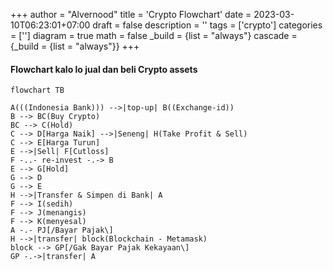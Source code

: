 +++
author = "Alvernood"
title = 'Crypto Flowchart'
date = 2023-03-10T06:23:01+07:00
draft = false
description = ''
tags = ['crypto']
categories = ['']
diagram = true
math = false
_build = {list = "always"}
cascade = {_build = {list = "always"}}
+++


#### Flowchart kalo lo jual dan beli Crypto assets

```mermaid
flowchart TB

A(((Indonesia Bank))) -->|top-up| B((Exchange-id))
B --> BC(Buy Crypto)
BC --> C(Hold)
C --> D[Harga Naik] -->|Seneng| H(Take Profit & Sell)
C --> E[Harga Turun]
E -->|Sell| F[Cutloss]
F -..- re-invest -.-> B
E --> G[Hold]
G --> D
G --> E
H -->|Transfer & Simpen di Bank| A
F --> I(sedih)
F --> J(menangis)
F --> K(menyesal)
A -.- PJ[/Bayar Pajak\]
H -->|transfer| block(Blockchain - Metamask)
block --> GP[/Gak Bayar Pajak Kekayaan\]
GP -.->|transfer| A
```
